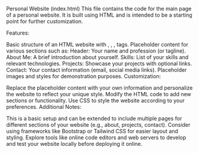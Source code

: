 
Personal Website (index.html)
This file contains the code for the main page of a personal website. It is built using HTML and is intended to be a starting point for further customization.

Features:

Basic structure of an HTML website with <!DOCTYPE html>, <html>, <head>, <body> tags.
Placeholder content for various sections such as:
Header: Your name and profession (or tagline).
About Me: A brief introduction about yourself.
Skills: List of your skills and relevant technologies.
Projects: Showcase your projects with optional links.
Contact: Your contact information (email, social media links).
Placeholder images and styles for demonstration purposes.
Customization:

Replace the placeholder content with your own information and personalize the website to reflect your unique style.
Modify the HTML code to add new sections or functionality.
Use CSS to style the website according to your preferences.
Additional Notes:

This is a basic setup and can be extended to include multiple pages for different sections of your website (e.g., about, projects, contact).
Consider using frameworks like Bootstrap or Tailwind CSS for easier layout and styling.
Explore tools like online code editors and web servers to develop and test your website locally before deploying it online.

